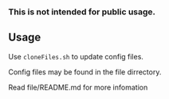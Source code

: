 ### This is not intended for public usage.

## Usage

Use `cloneFiles.sh` to update config files.

Config files may be found in the file dirrectory.

Read file/README.md for more infomation